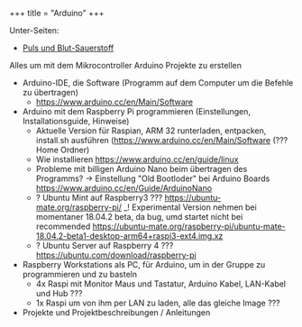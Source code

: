 +++
title = "Arduino"
+++

Unter-Seiten:

* [Puls und Blut-Sauerstoff](puls-und-blut-sauerstoff/)

Alles um mit dem Mikrocontroller Arduino Projekte zu erstellen

- Arduino-IDE, die Software (Programm auf dem Computer um die Befehle
  zu übertragen)
  - <https://www.arduino.cc/en/Main/Software>
- Arduino mit dem Raspberry Pi programmieren (Einstellungen,
  Installationsguide, Hinweise)
  - Aktuelle Version für Raspian, ARM 32 runterladen, entpacken,
    install.sh ausführen (https://www.arduino.cc/en/Main/Software
    (??? Home Ordner)
  - Wie installieren <https://www.arduino.cc/en/guide/linux>
  - Probleme mit billigen Arduino Nano beim übertragen des
    Programms? -\> Einstellung "Old Bootloder" bei Arduino Boards
    <https://www.arduino.cc/en/Guide/ArduinoNano>
  - ? Ubuntu Mint auf Raspberry3 ???
    <https://ubuntu-mate.org/raspberry-pi/> \_! Experimental Version
    nehmen bei momentaner 18.04.2 beta, da bug, umd startet nicht bei recommended
    <https://ubuntu-mate.org/raspberry-pi/ubuntu-mate-18.04.2-beta1-desktop-arm64+raspi3-ext4.img.xz>
  - ? Ubuntu Server auf Raspberry 4 ???
    <https://ubuntu.com/download/raspberry-pi>
- Raspberry Workstations als PC, für Arduino, um in der Gruppe zu programmieren und zu basteln
  - 4x Raspi mit Monitor Maus und Tastatur, Arduino Kabel, LAN-Kabel und Hub ???
  - 1x Raspi um von ihm per LAN zu laden, alle das gleiche Image ???
- Projekte und Projektbeschreibungen / Anleitungen
